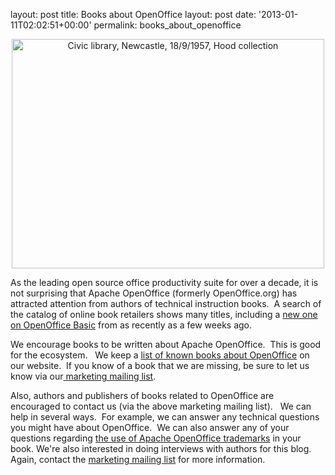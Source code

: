layout: post
title: Books about OpenOffice
layout: post
date: '2013-01-11T02:02:51+00:00'
permalink: books_about_openoffice

<div align="center"> 
    <p><a title="Civic library, Newcastle, 18/9/1957, Hood collection by State Library of New South Wales collection, on Flickr" href="https://www.flickr.com/photos/statelibraryofnsw/5882587233/"><img width="500" height="367" alt="Civic library, Newcastle, 18/9/1957, Hood collection" src="http://farm7.staticflickr.com/6056/5882587233_d89b6eb014.jpg" /></a></p><a title="Civic library, Newcastle, 18/9/1957, Hood collection by State Library of New South Wales collection, on Flickr" href="http://www.flickr.com/photos/statelibraryofnsw/5882587233/"> 
      <p> </p></a> 
    <div align="left"><a title="Civic library, Newcastle, 18/9/1957, Hood collection by State Library of New South Wales collection, on Flickr" href="http://www.flickr.com/photos/statelibraryofnsw/5882587233/"> 
        <p> </p></a></div> 
  </div> 
  <p>
As the leading open source office productivity suite for over a decade, it is not surprising that Apache OpenOffice (formerly OpenOffice.org) has attracted attention from authors of technical instruction books.&nbsp; A search of the catalog of online book retailers shows many titles, including a <a href="http://www.amazon.com/Open-Office-Basic-James-Steinberg/dp/1481270931">new one on OpenOffice Basic</a> from as recently as a few weeks ago.</p> 
  <p>We encourage books to be written about Apache OpenOffice.&nbsp; This is good for the ecosystem.&nbsp;&nbsp; We keep a <a href="http://www.openoffice.org/support/books.html">list of known books about OpenOffice</a> on our website.&nbsp; If you know of a book that we are missing, be sure to let us know via our<a href="mailto:marketing@openoffice.apache.org"> marketing mailing list</a>.</p> 
  <p>Also, authors and publishers of books related to OpenOffice are encouraged to contact us (via the above marketing mailing list).&nbsp;&nbsp; We can help in several ways.&nbsp; For example, we can answer any technical questions you might have about OpenOffice.&nbsp; We can also answer any of your questions regarding <a href="http://openoffice.apache.org/trademarks.html">the use of Apache OpenOffice trademarks</a> in your book. We're also interested in doing interviews with authors for this blog.&nbsp; Again, contact the <a href="mailto:marketing@openoffice.apache.org">marketing mailing list</a> for more information.<br /></p> 
  <p> </p> 
  <p><br /></p>
